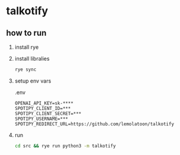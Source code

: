 # talkotify

## how to run
1. install rye
2. install libralies
   ```bash
   rye sync
   ```
4. setup env vars
   
   .env
   ```
   OPENAI_API_KEY=sk-****
   SPOTIPY_CLIENT_ID=***
   SPOTIPY_CLIENT_SECRET=***
   SPOTIPY_USERNAME=***
   SPOTIPY_REDIRECT_URL=https://github.com/lemolatoon/talkotify
   ```
3. run
   ```bash
   cd src && rye run python3 -m talkotify
   ```
